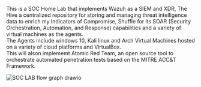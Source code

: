 This is a SOC Home Lab that implements Wazuh as a SIEM and XDR, The Hive a centralized repository for storing and managing threat intelligence data to enrich my Indicators of Compromise, Shuffle for its SOAR (Security Orchestration, Automation, and Response) capabilities and a variety of virtual machines as the agents.<br>
The Agents include windows 10, Kali linux and Arch Virtual Machines hosted on a variety of cloud platforms and VirtualBox.<br>This will alson implememt Atomic Red Team, an open source tool to orchestrate automated penetration tests based on the MITRE ACC&T Framework.

![SOC LAB flow graph drawio](https://github.com/4nemfreddo/Security-Operation-Center-Home-Lab-Demo/assets/143846260/795ea2d1-342e-448b-ae07-31e5798cca37)
